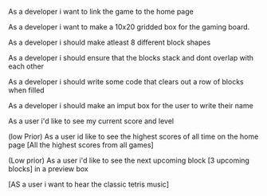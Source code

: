 As a developer i want to link the game to the home page

As a developer i want to make a 10x20 gridded box for the gaming board.

As a developer i should make atleast 8 different block shapes

As a developer i should ensure that the blocks stack and dont overlap with each other 

As a developer i should write some code that clears out a row of blocks when filled 

As a developer i should make an imput box for the user to write their name

As a user i'd like to see my current score and level

(low Prior) As a user id like to see the highest scores of all time on the home page [All the highest scores from all games]

(Low prior) As a user i'd like to see the next upcoming block [3 upcoming blocks] in a preview box

[AS a user i want to hear the classic tetris music]


